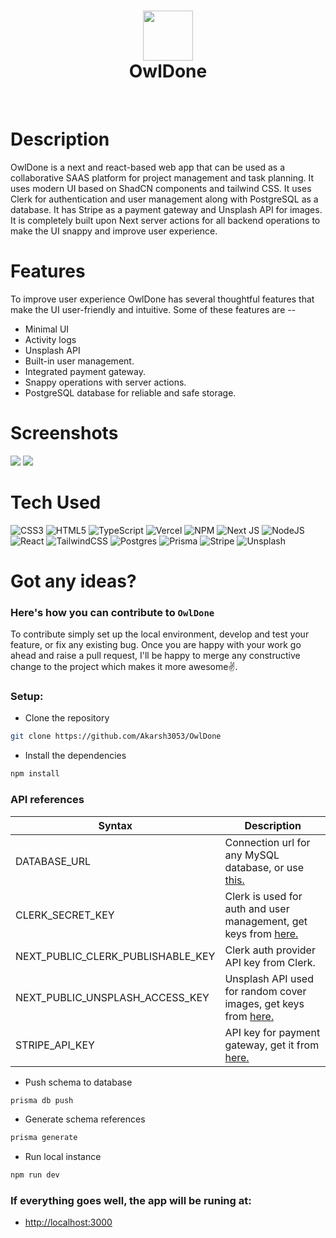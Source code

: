 <div align="center">
      <h1> <img src="https://blogger.googleusercontent.com/img/b/R29vZ2xl/AVvXsEiUf4Ug7JGUgHOF3tij14aE9c_YUNOgaIW4r5166CEW1QH570P1v40Z12lnUppsXUrkoYsVWPr7bjHZf17jzfvoaO0_ty4DFHvel71f6kfElDINTmRgm6UCeOBLatkzSIn8-rswXO436PLcbl7kgkAh7cmvIgnpzKBcujSFjaCIA-pfbcRu3rGUL6Jctvw/s320/owldone.jpg" width="80px"><br/>OwlDone</h1>
     </div>
<p align="center"> <a href="https://www.onlyakarsh.com/" target="_blank"><img alt="" src="https://img.shields.io/badge/Website-EA4C89?style=normal&logo=dribbble&logoColor=white" style="vertical-align:center" /></a> <a href="https://twitter.com/only_akarsh" target="_blank"><img alt="" src="https://img.shields.io/badge/Twitter-1DA1F2?style=normal&logo=twitter&logoColor=white" style="vertical-align:center" /></a> <a href="https://www.instagram.com/mayank__arc" target="_blank"><img alt="" src="https://img.shields.io/badge/Instagram-E4405F?style=normal&logo=instagram&logoColor=white" style="vertical-align:center" /></a> <a href="https://www.linkedin.com/in/akarsh3053/}" target="_blank"><img alt="" src="https://img.shields.io/badge/LinkedIn-0077B5?style=normal&logo=linkedin&logoColor=white" style="vertical-align:center" /></a> </p>

# Description

OwlDone is a next and react-based web app that can be used as a collaborative SAAS platform for project management and task planning. It uses modern UI based on ShadCN components and tailwind CSS. It uses Clerk for authentication and user management along with PostgreSQL as a database. It has Stripe as a payment gateway and Unsplash API for images. It is completely built upon Next server actions for all backend operations to make the UI snappy and improve user experience.

# Features

To improve user experience OwlDone has several thoughtful features that make the UI user-friendly and intuitive. Some of these features are --

- Minimal UI
- Activity logs
- Unsplash API
- Built-in user management.
- Integrated payment gateway.
- Snappy operations with server actions.
- PostgreSQL database for reliable and safe storage.

# Screenshots

<img src="https://blogger.googleusercontent.com/img/b/R29vZ2xl/AVvXsEhUiCSBFKXi1w5tabth7noVfR3oK3IgTZS8RHIL_JFB15j2wsW-8oIQIudNPNRPvbjxTAe2tpxCYW9P8ArvEDWdzWKkdDakb6xAz2uirZK4_8o5AM0qJC34MrWoKpf1hAe1E1FN6JMA82f4k_ylLitru8q371t4I57m2S61-cxp_WbkDnD-ypOBGF0eMGc/s16000/Home.png"> <img src="https://blogger.googleusercontent.com/img/b/R29vZ2xl/AVvXsEgy7al870ReO49K5WLXfdZh8e-T9M5RSVwp_N654Vt9_gxULDWd8tyaW07hBNgHL4ZJlPaOS0V1UwF3b9S-J8RHI_9XElKS9g_MWBi1Toz40wlP4NO3rhD5hGwBsJoitfCWKKHNOBXbUXxyakpqdF3JVtTz-m0QXZUI1NncAniN31XwoAIaXufrscnuQuY/s16000/Board.png">

# Tech Used

![CSS3](https://img.shields.io/badge/css3-%231572B6.svg?style=for-the-badge&logo=css3&logoColor=white) ![HTML5](https://img.shields.io/badge/html5-%23E34F26.svg?style=for-the-badge&logo=html5&logoColor=white) ![TypeScript](https://img.shields.io/badge/typescript-%23007ACC.svg?style=for-the-badge&logo=typescript&logoColor=white) ![Vercel](https://img.shields.io/badge/vercel-%23000000.svg?style=for-the-badge&logo=vercel&logoColor=white) ![NPM](https://img.shields.io/badge/NPM-%23000000.svg?style=for-the-badge&logo=npm&logoColor=white) ![Next JS](https://img.shields.io/badge/Next-black?style=for-the-badge&logo=next.js&logoColor=white) ![NodeJS](https://img.shields.io/badge/node.js-6DA55F?style=for-the-badge&logo=node.js&logoColor=white) ![React](https://img.shields.io/badge/react-%2320232a.svg?style=for-the-badge&logo=react&logoColor=%2361DAFB) ![TailwindCSS](https://img.shields.io/badge/tailwindcss-%2338B2AC.svg?style=for-the-badge&logo=tailwind-css&logoColor=white) ![Postgres](https://img.shields.io/badge/postgres-%23316192.svg?style=for-the-badge&logo=postgresql&logoColor=white) ![Prisma](https://img.shields.io/badge/Prisma-3982CE?style=for-the-badge&logo=Prisma&logoColor=white) ![Stripe](https://img.shields.io/badge/Stripe-626CD9?style=for-the-badge&logo=Stripe&logoColor=white) ![Unsplash](https://img.shields.io/badge/Unsplash-000000?style=for-the-badge&logo=Unsplash&logoColor=white)

# Got any ideas?

### Here's how you can contribute to `OwlDone`

To contribute simply set up the local environment, develop and test your feature, or fix any existing bug. Once you are happy with your work go ahead and raise a pull request, I'll be happy to merge any constructive change to the project which makes it more awesome✌️.

### Setup:

- Clone the repository

```bash
git clone https://github.com/Akarsh3053/OwlDone
```

- Install the dependencies

```bash
npm install
```

### API references

| Syntax                            | Description                                                                                                  |
| --------------------------------- | ------------------------------------------------------------------------------------------------------------ |
| DATABASE_URL                      | Connection url for any MySQL database, or use <a href="https://neon.tech/">this.</a>                         |
| CLERK_SECRET_KEY                  | Clerk is used for auth and user management, get keys from <a href="https://dashboard.clerk.com/">here.</a>   |
| NEXT_PUBLIC_CLERK_PUBLISHABLE_KEY | Clerk auth provider API key from Clerk.                                                                      |
| NEXT_PUBLIC_UNSPLASH_ACCESS_KEY   | Unsplash API used for random cover images, get keys from <a href="https://unsplash.com/developers">here.</a> |
| STRIPE_API_KEY                    | API key for payment gateway, get it from <a href="https://docs.stripe.com/api">here.</a>                     |

- Push schema to database

```bash
prisma db push
```

- Generate schema references

```bash
prisma generate
```

- Run local instance

```bash
npm run dev
```

### If everything goes well, the app will be runing at:

- <a href="http://localhost:3000">http://localhost:3000</a>
